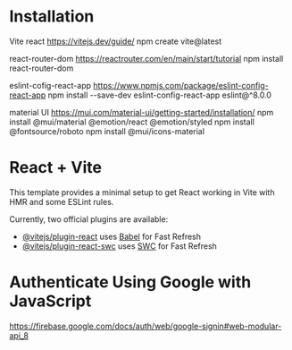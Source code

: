 # Installation

Vite react
https://vitejs.dev/guide/
npm create vite@latest

react-router-dom
https://reactrouter.com/en/main/start/tutorial
npm install react-router-dom

eslint-cofig-react-app
https://www.npmjs.com/package/eslint-config-react-app
npm install --save-dev eslint-config-react-app eslint@^8.0.0

material UI
https://mui.com/material-ui/getting-started/installation/
npm install @mui/material @emotion/react @emotion/styled
npm install @fontsource/roboto
npm install @mui/icons-material

# React + Vite

This template provides a minimal setup to get React working in Vite with HMR and some ESLint rules.

Currently, two official plugins are available:

- [@vitejs/plugin-react](https://github.com/vitejs/vite-plugin-react/blob/main/packages/plugin-react/README.md) uses [Babel](https://babeljs.io/) for Fast Refresh
- [@vitejs/plugin-react-swc](https://github.com/vitejs/vite-plugin-react-swc) uses [SWC](https://swc.rs/) for Fast Refresh

# Authenticate Using Google with JavaScript

https://firebase.google.com/docs/auth/web/google-signin#web-modular-api_8
